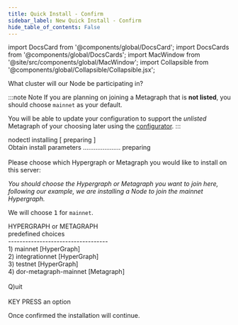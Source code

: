 ```yaml
---
title: Quick Install - Confirm
sidebar_label: New Quick Install - Confirm
hide_table_of_contents: False
---
```

<intro-end />

import DocsCard from '@components/global/DocsCard';
import DocsCards from '@components/global/DocsCards';
import MacWindow from '@site/src/components/global/MacWindow';
import Collapsible from '@components/global/Collapsible/Collapsible.jsx';

<head>
  <title>MainNet 2.0 Automation with nodectl</title>
  <meta
    name="description"
    content="nodectl new quick installation"
  />
</head>

What cluster will our Node be participating in?  

:::note Note
If you are planning on joining a Metagraph that is **not listed**, you should choose `mainnet` as your default.

You will be able to update your configuration to support the *unlisted* Metagraph of your choosing later using the [configurator](/validate/automated/nodectlCommands#configure).
:::

<MacWindow>
nodectl installing [ preparing ]<br />
Obtain install parameters ..................... preparing<br />
<br />
Please choose which Hypergraph or Metagraph you would like to install on this server:<br />
</MacWindow>

*You should choose the Hypergraph or Metagraph you want to join here, following our example, we are installing a Node to join the mainnet Hypergraph.*

We will choose <kbd>1</kbd> for `mainnet`. 

<MacWindow>
  HYPERGRAPH or METAGRAPH<br />
  predefined choices<br />
  -----------------------------------<br />
  1) mainnet [HyperGraph] <br />
  2) integrationnet [HyperGraph]<br /> 
  3) testnet [HyperGraph]<br /> 
  4) dor-metagraph-mainnet [Metagraph]<br /> 
<br />
  Q)uit <br />
<br />
  KEY PRESS an option<br />
</MacWindow>

Once confirmed the installation will continue. 